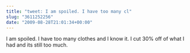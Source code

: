 ```yaml
---
title: "tweet: I am spoiled. I have too many cl"
slug: "3611252256"
date: "2009-08-28T21:01:34+00:00"
---
```

I am spoiled. I have too many clothes and I know it. I cut 30% off of what I had and its still too much.